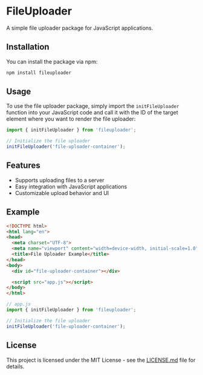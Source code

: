 # FileUploader

A simple file uploader package for JavaScript applications.

## Installation

You can install the package via npm:

```bash
npm install fileuploader
```

## Usage

To use the file uploader package, simply import the `initFileUploader` function into your JavaScript code and call it with the ID of the target element where you want to render the file uploader:

```javascript
import { initFileUploader } from 'fileuploader';

// Initialize the file uploader
initFileUploader('file-uploader-container');
```

## Features

- Supports uploading files to a server
- Easy integration with JavaScript applications
- Customizable upload behavior and UI

## Example

```html
<!DOCTYPE html>
<html lang="en">
<head>
  <meta charset="UTF-8">
  <meta name="viewport" content="width=device-width, initial-scale=1.0">
  <title>File Uploader Example</title>
</head>
<body>
  <div id="file-uploader-container"></div>

  <script src="app.js"></script>
</body>
</html>
```

```javascript
// app.js
import { initFileUploader } from 'fileuploader';

// Initialize the file uploader
initFileUploader('file-uploader-container');
```

## License

This project is licensed under the MIT License - see the [LICENSE.md](LICENSE.md) file for details.
